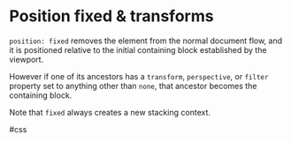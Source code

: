 # Position fixed & transforms

`position: fixed` removes the element from the normal document flow, and it is positioned relative to the initial containing block established by the viewport.

However if one of its ancestors has a `transform`, `perspective`, or `filter` property set to anything other than `none`, that ancestor becomes the containing block.

Note that `fixed` always creates a new stacking context.

#css
